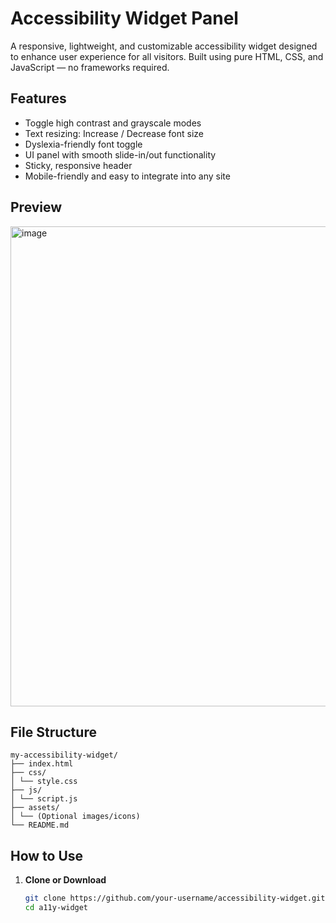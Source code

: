 # Accessibility Widget Panel

A responsive, lightweight, and customizable accessibility widget designed to enhance user experience for all visitors. Built using pure HTML, CSS, and JavaScript — no frameworks required.

## Features

- Toggle high contrast and grayscale modes
- Text resizing: Increase / Decrease font size
- Dyslexia-friendly font toggle
- UI panel with smooth slide-in/out functionality
- Sticky, responsive header
- Mobile-friendly and easy to integrate into any site

## Preview

<img width="1366" height="768" alt="image" src="https://github.com/user-attachments/assets/8931592b-71f8-491d-8977-9d8b0b2cfafd" />


## File Structure

```
my-accessibility-widget/
├── index.html
├── css/
│ └── style.css
├── js/
│ └── script.js
├── assets/
│ └── (Optional images/icons)
└── README.md

```

## How to Use

1. **Clone or Download**
   ```bash
   git clone https://github.com/your-username/accessibility-widget.git
   cd a11y-widget
